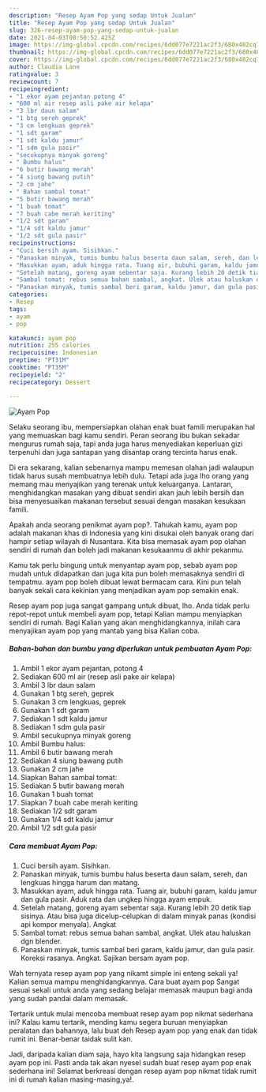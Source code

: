 ```yaml
---
description: "Resep Ayam Pop yang sedap Untuk Jualan"
title: "Resep Ayam Pop yang sedap Untuk Jualan"
slug: 326-resep-ayam-pop-yang-sedap-untuk-jualan
date: 2021-04-03T00:50:52.425Z
image: https://img-global.cpcdn.com/recipes/6dd077e7221ac2f3/680x482cq70/ayam-pop-foto-resep-utama.jpg
thumbnail: https://img-global.cpcdn.com/recipes/6dd077e7221ac2f3/680x482cq70/ayam-pop-foto-resep-utama.jpg
cover: https://img-global.cpcdn.com/recipes/6dd077e7221ac2f3/680x482cq70/ayam-pop-foto-resep-utama.jpg
author: Claudia Lane
ratingvalue: 3
reviewcount: 7
recipeingredient:
- "1 ekor ayam pejantan potong 4"
- "600 ml air resep asli pake air kelapa"
- "3 lbr daun salam"
- "1 btg sereh geprek"
- "3 cm lengkuas geprek"
- "1 sdt garam"
- "1 sdt kaldu jamur"
- "1 sdm gula pasir"
- "secukupnya minyak goreng"
- " Bumbu halus"
- "6 butir bawang merah"
- "4 siung bawang putih"
- "2 cm jahe"
- " Bahan sambal tomat"
- "5 butir bawang merah"
- "1 buah tomat"
- "7 buah cabe merah keriting"
- "1/2 sdt garam"
- "1/4 sdt kaldu jamur"
- "1/2 sdt gula pasir"
recipeinstructions:
- "Cuci bersih ayam. Sisihkan."
- "Panaskan minyak, tumis bumbu halus beserta daun salam, sereh, dan lengkuas hingga harum dan matang."
- "Masukkan ayam, aduk hingga rata. Tuang air, bubuhi garam, kaldu jamur dan gula pasir. Aduk rata dan ungkep hingga ayam empuk."
- "Setelah matang, goreng ayam sebentar saja. Kurang lebih 20 detik tiap sisinya. Atau bisa juga dicelup-celupkan di dalam minyak panas (kondisi api kompor menyala). Angkat"
- "Sambal tomat: rebus semua bahan sambal, angkat. Ulek atau haluskan dgn blender."
- "Panaskan minyak, tumis sambal beri garam, kaldu jamur, dan gula pasir. Koreksi rasanya. Angkat. Sajikan bersam ayam pop."
categories:
- Resep
tags:
- ayam
- pop

katakunci: ayam pop 
nutrition: 255 calories
recipecuisine: Indonesian
preptime: "PT31M"
cooktime: "PT35M"
recipeyield: "2"
recipecategory: Dessert

---
```



![Ayam Pop](https://img-global.cpcdn.com/recipes/6dd077e7221ac2f3/680x482cq70/ayam-pop-foto-resep-utama.jpg)

Selaku seorang ibu, mempersiapkan olahan enak buat famili merupakan hal yang memuaskan bagi kamu sendiri. Peran seorang ibu bukan sekadar mengurus rumah saja, tapi anda juga harus menyediakan keperluan gizi terpenuhi dan juga santapan yang disantap orang tercinta harus enak.

Di era  sekarang, kalian sebenarnya mampu memesan olahan jadi walaupun tidak harus susah membuatnya lebih dulu. Tetapi ada juga lho orang yang memang mau menyajikan yang terenak untuk keluarganya. Lantaran, menghidangkan masakan yang dibuat sendiri akan jauh lebih bersih dan bisa menyesuaikan makanan tersebut sesuai dengan masakan kesukaan famili. 



Apakah anda seorang penikmat ayam pop?. Tahukah kamu, ayam pop adalah makanan khas di Indonesia yang kini disukai oleh banyak orang dari hampir setiap wilayah di Nusantara. Kita bisa memasak ayam pop olahan sendiri di rumah dan boleh jadi makanan kesukaanmu di akhir pekanmu.

Kamu tak perlu bingung untuk menyantap ayam pop, sebab ayam pop mudah untuk didapatkan dan juga kita pun boleh memasaknya sendiri di tempatmu. ayam pop boleh dibuat lewat bermacam cara. Kini pun telah banyak sekali cara kekinian yang menjadikan ayam pop semakin enak.

Resep ayam pop juga sangat gampang untuk dibuat, lho. Anda tidak perlu repot-repot untuk membeli ayam pop, tetapi Kalian mampu menyiapkan sendiri di rumah. Bagi Kalian yang akan menghidangkannya, inilah cara menyajikan ayam pop yang mantab yang bisa Kalian coba.

<!--inarticleads1-->

##### Bahan-bahan dan bumbu yang diperlukan untuk pembuatan Ayam Pop:

1. Ambil 1 ekor ayam pejantan, potong 4
1. Sediakan 600 ml air (resep asli pake air kelapa)
1. Ambil 3 lbr daun salam
1. Gunakan 1 btg sereh, geprek
1. Gunakan 3 cm lengkuas, geprek
1. Gunakan 1 sdt garam
1. Sediakan 1 sdt kaldu jamur
1. Sediakan 1 sdm gula pasir
1. Ambil secukupnya minyak goreng
1. Ambil  Bumbu halus:
1. Ambil 6 butir bawang merah
1. Sediakan 4 siung bawang putih
1. Gunakan 2 cm jahe
1. Siapkan  Bahan sambal tomat:
1. Sediakan 5 butir bawang merah
1. Gunakan 1 buah tomat
1. Siapkan 7 buah cabe merah keriting
1. Sediakan 1/2 sdt garam
1. Gunakan 1/4 sdt kaldu jamur
1. Ambil 1/2 sdt gula pasir




<!--inarticleads2-->

##### Cara membuat Ayam Pop:

1. Cuci bersih ayam. Sisihkan.
1. Panaskan minyak, tumis bumbu halus beserta daun salam, sereh, dan lengkuas hingga harum dan matang.
1. Masukkan ayam, aduk hingga rata. Tuang air, bubuhi garam, kaldu jamur dan gula pasir. Aduk rata dan ungkep hingga ayam empuk.
1. Setelah matang, goreng ayam sebentar saja. Kurang lebih 20 detik tiap sisinya. Atau bisa juga dicelup-celupkan di dalam minyak panas (kondisi api kompor menyala). Angkat
1. Sambal tomat: rebus semua bahan sambal, angkat. Ulek atau haluskan dgn blender.
1. Panaskan minyak, tumis sambal beri garam, kaldu jamur, dan gula pasir. Koreksi rasanya. Angkat. Sajikan bersam ayam pop.




Wah ternyata resep ayam pop yang nikamt simple ini enteng sekali ya! Kalian semua mampu menghidangkannya. Cara buat ayam pop Sangat sesuai sekali untuk anda yang sedang belajar memasak maupun bagi anda yang sudah pandai dalam memasak.

Tertarik untuk mulai mencoba membuat resep ayam pop nikmat sederhana ini? Kalau kamu tertarik, mending kamu segera buruan menyiapkan peralatan dan bahannya, lalu buat deh Resep ayam pop yang enak dan tidak rumit ini. Benar-benar taidak sulit kan. 

Jadi, daripada kalian diam saja, hayo kita langsung saja hidangkan resep ayam pop ini. Pasti anda tak akan nyesel sudah buat resep ayam pop enak sederhana ini! Selamat berkreasi dengan resep ayam pop nikmat tidak rumit ini di rumah kalian masing-masing,ya!.

